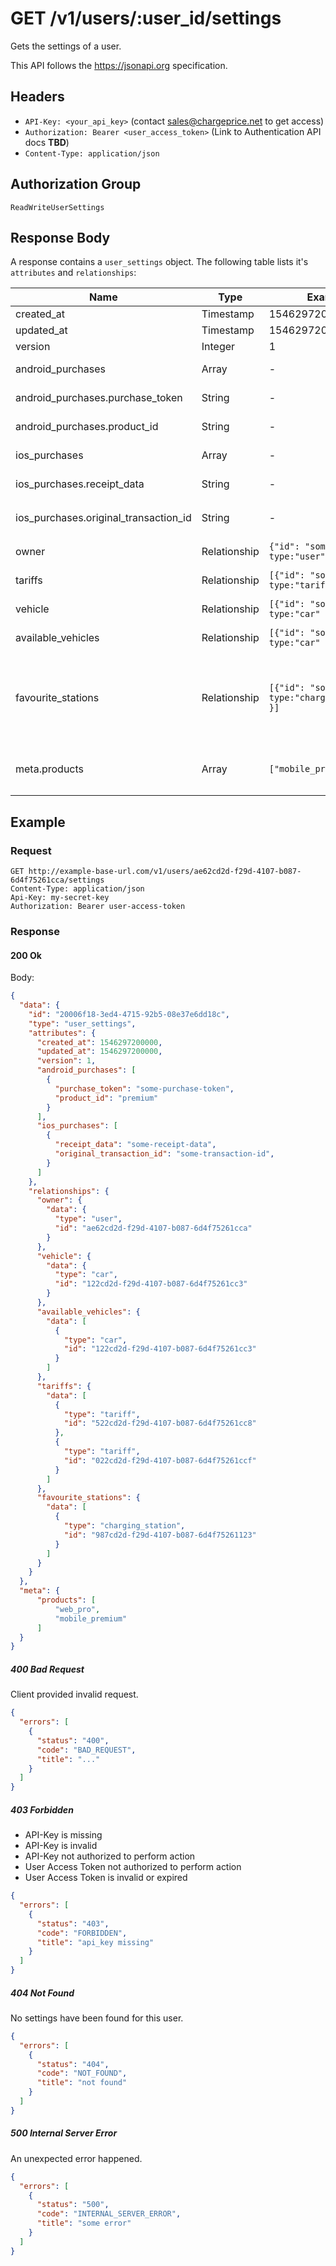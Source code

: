 # GET /v1/users/:user_id/settings

Gets the settings of a user.

This API follows the https://jsonapi.org specification.

## Headers

* `API-Key: <your_api_key>` (contact sales@chargeprice.net to get access)
* `Authorization: Bearer <user_access_token>` (Link to Authentication API docs **TBD**)
* `Content-Type: application/json`

## Authorization Group

`ReadWriteUserSettings`

## Response Body

A response contains a `user_settings` object.
The following table lists it's `attributes` and `relationships`:

| **Name**                              | **Type**     | **Example**                                       | **Description**                                                                                                                                                                                                 |
|---------------------------------------|--------------|---------------------------------------------------|-----------------------------------------------------------------------------------------------------------------------------------------------------------------------------------------------------------------|
| created_at                            | Timestamp    | 1546297200000                                     | Creation time of the resource                                                                                                                                                                                   |
| updated_at                            | Timestamp    | 1546297200000                                     | Last update of the resource                                                                                                                                                                                     |
| version                               | Integer      | 1                                                 | Current lock version                                                                                                                                                                                            |
| android_purchases                     | Array        | -                                                 | List of **active** purchases on an Android device the user did.                                                                                                                                                 |
| android_purchases.purchase_token      | String       | -                                                 | `purchaseToken` received from Google Play Store.                                                                                                                                                                |
| android_purchases.product_id          | String       | -                                                 | `productId` from the Google Play Store. Currently only `premium`.                                                                                                                                               |
| ios_purchases                         | Array        | -                                                 | List of **active** purchases on an iOS device the user did.                                                                                                                                                     |
| ios_purchases.receipt_data            | String       | -                                                 | `receiptData` received from the Apple App Store.                                                                                                                                                                |
| ios_purchases.original_transaction_id | String       | -                                                 | `original_transaction_id` received from the Apple App Store.                                                                                                                                                    |
| owner                                 | Relationship | `{"id": "some-uuid", type:"user" }`               | The user that belongs to these settings                                                                                                                                                                         |
| tariffs                               | Relationship | `[{"id": "some-uuid", type:"tariff" }]`           | A list of tariffs that the user "owns" or has subscribed to.                                                                                                                                                    |
| vehicle                               | Relationship | `[{"id": "some-uuid", type:"car" }]`              | The current selected vehicle of the user                                                                                                                                                                        |
| available_vehicles                    | Relationship | `[{"id": "some-uuid", type:"car" }]`              | All vehicles that the user has added to their profile.                                                                                                                                                          |
| favourite_stations                    | Relationship | `[{"id": "some-uuid", type:"charging_station" }]` | Stations that the user has added to their favourites. The type defines the source of the station: "charging_station" => Chargeprice Station DB, "going_electric_charging_station" => Going Electric Station DB. |
| meta.products                         | Array        | `["mobile_premium"]`                              | List of products available to the user.<br>Possible values: `mobile_premium`, `web_pro`                                                                                                                         |

## Example

### Request

```http
GET http://example-base-url.com/v1/users/ae62cd2d-f29d-4107-b087-6d4f75261cca/settings
Content-Type: application/json
Api-Key: my-secret-key
Authorization: Bearer user-access-token
```

### Response

#### 200 Ok

Body:
```json
{
  "data": {
    "id": "20006f18-3ed4-4715-92b5-08e37e6dd18c",
    "type": "user_settings",
    "attributes": {
      "created_at": 1546297200000,
      "updated_at": 1546297200000,
      "version": 1,
      "android_purchases": [
        {
          "purchase_token": "some-purchase-token",
          "product_id": "premium"
        }
      ],
      "ios_purchases": [
        {
          "receipt_data": "some-receipt-data",
          "original_transaction_id": "some-transaction-id",
        }
      ]
    },
    "relationships": {
      "owner": {
        "data": {
          "type": "user",
          "id": "ae62cd2d-f29d-4107-b087-6d4f75261cca"
        }
      },
      "vehicle": {
        "data": {
          "type": "car",
          "id": "122cd2d-f29d-4107-b087-6d4f75261cc3"
        }
      },
      "available_vehicles": {
        "data": [
          {
            "type": "car",
            "id": "122cd2d-f29d-4107-b087-6d4f75261cc3"
          }
        ]
      },
      "tariffs": {
        "data": [
          {
            "type": "tariff",
            "id": "522cd2d-f29d-4107-b087-6d4f75261cc8"
          },
          {
            "type": "tariff",
            "id": "022cd2d-f29d-4107-b087-6d4f75261ccf"
          }
        ]
      },
      "favourite_stations": {
        "data": [
          {
            "type": "charging_station",
            "id": "987cd2d-f29d-4107-b087-6d4f75261123"
          }
        ]
      }
    }
  },
  "meta": {
      "products": [
          "web_pro",
          "mobile_premium"
      ]
  }
}

```

##### 400 Bad Request

Client provided invalid request.

```json
{
  "errors": [
    {
      "status": "400",
      "code": "BAD_REQUEST",
      "title": "..."
    }
  ]
}
```

##### 403 Forbidden

* API-Key is missing
* API-Key is invalid
* API-Key not authorized to perform action
* User Access Token not authorized to perform action
* User Access Token is invalid or expired

```json
{
  "errors": [
    {
      "status": "403",
      "code": "FORBIDDEN",
      "title": "api_key missing"
    }
  ]
}
```

##### 404 Not Found

No settings have been found for this user.

```json
{
  "errors": [
    {
      "status": "404",
      "code": "NOT_FOUND",
      "title": "not found"
    }
  ]
}
```

##### 500 Internal Server Error

An unexpected error happened.

```json
{
  "errors": [
    {
      "status": "500",
      "code": "INTERNAL_SERVER_ERROR",
      "title": "some error"
    }
  ]
}
```